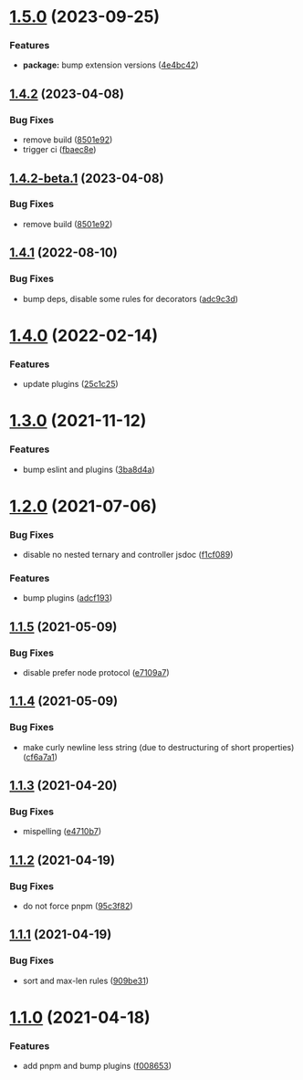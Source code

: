 # [1.5.0](https://github.com/etienne-bechara/eslint-config-bechara-ts/compare/v1.4.2...v1.5.0) (2023-09-25)


### Features

* **package:** bump extension versions ([4e4bc42](https://github.com/etienne-bechara/eslint-config-bechara-ts/commit/4e4bc4226c176e7a5715e58b78ab4ae340dfa22d))

## [1.4.2](https://github.com/etienne-bechara/eslint-config-bechara-ts/compare/v1.4.1...v1.4.2) (2023-04-08)


### Bug Fixes

* remove build ([8501e92](https://github.com/etienne-bechara/eslint-config-bechara-ts/commit/8501e92c4cdd5e1ed4be3511c29e6d79f0d83575))
* trigger ci ([fbaec8e](https://github.com/etienne-bechara/eslint-config-bechara-ts/commit/fbaec8ee9ff3b52ce5d37c27d34f0e8f732d611e))

## [1.4.2-beta.1](https://github.com/etienne-bechara/eslint-config-bechara-ts/compare/v1.4.1...v1.4.2-beta.1) (2023-04-08)


### Bug Fixes

* remove build ([8501e92](https://github.com/etienne-bechara/eslint-config-bechara-ts/commit/8501e92c4cdd5e1ed4be3511c29e6d79f0d83575))

## [1.4.1](https://github.com/etienne-bechara/eslint-config-bechara-ts/compare/v1.4.0...v1.4.1) (2022-08-10)


### Bug Fixes

* bump deps, disable some rules for decorators ([adc9c3d](https://github.com/etienne-bechara/eslint-config-bechara-ts/commit/adc9c3d32afe73958bbe3c042ea229da7ea19b0d))

# [1.4.0](https://github.com/etienne-bechara/eslint-config-bechara-ts/compare/v1.3.0...v1.4.0) (2022-02-14)


### Features

* update plugins ([25c1c25](https://github.com/etienne-bechara/eslint-config-bechara-ts/commit/25c1c2579d4f5ad84207db388e01040411dafc08))

# [1.3.0](https://github.com/etienne-bechara/eslint-config-bechara-ts/compare/v1.2.0...v1.3.0) (2021-11-12)


### Features

* bump eslint and plugins ([3ba8d4a](https://github.com/etienne-bechara/eslint-config-bechara-ts/commit/3ba8d4a98a8f57589b41390209006e20e0d432e1))

# [1.2.0](https://github.com/etienne-bechara/eslint-config-bechara-ts/compare/v1.1.5...v1.2.0) (2021-07-06)


### Bug Fixes

* disable no nested ternary and controller jsdoc ([f1cf089](https://github.com/etienne-bechara/eslint-config-bechara-ts/commit/f1cf089461ca7c8d31e8a8531046e5e42dbdaf4d))


### Features

* bump plugins ([adcf193](https://github.com/etienne-bechara/eslint-config-bechara-ts/commit/adcf1938c77f0bd747bc1b7f2a81fb35f8304720))

## [1.1.5](https://github.com/etienne-bechara/eslint-config-bechara-ts/compare/v1.1.4...v1.1.5) (2021-05-09)


### Bug Fixes

* disable prefer node protocol ([e7109a7](https://github.com/etienne-bechara/eslint-config-bechara-ts/commit/e7109a7e657e52e25298dd268fba4f4ebb37bb30))

## [1.1.4](https://github.com/etienne-bechara/eslint-config-bechara-ts/compare/v1.1.3...v1.1.4) (2021-05-09)


### Bug Fixes

* make curly newline less string (due to destructuring of short properties) ([cf6a7a1](https://github.com/etienne-bechara/eslint-config-bechara-ts/commit/cf6a7a1ceda3cecf7bab6473eee52dc38c866583))

## [1.1.3](https://github.com/etienne-bechara/eslint-config-bechara-ts/compare/v1.1.2...v1.1.3) (2021-04-20)


### Bug Fixes

* mispelling ([e4710b7](https://github.com/etienne-bechara/eslint-config-bechara-ts/commit/e4710b7184ddadcdb6c67b0815541c8d2046baae))

## [1.1.2](https://github.com/etienne-bechara/eslint-config-bechara-ts/compare/v1.1.1...v1.1.2) (2021-04-19)


### Bug Fixes

* do not force pnpm ([95c3f82](https://github.com/etienne-bechara/eslint-config-bechara-ts/commit/95c3f827ec2690028cb0f7c08a94e858651a1376))

## [1.1.1](https://github.com/etienne-bechara/eslint-config-bechara-ts/compare/v1.1.0...v1.1.1) (2021-04-19)


### Bug Fixes

* sort and max-len rules ([909be31](https://github.com/etienne-bechara/eslint-config-bechara-ts/commit/909be3155f6b57c9be5b11c3b63b8ea7d4f4d6bf))

# [1.1.0](https://github.com/etienne-bechara/eslint-config-bechara-ts/compare/v1.0.1...v1.1.0) (2021-04-18)


### Features

* add pnpm and bump plugins ([f008653](https://github.com/etienne-bechara/eslint-config-bechara-ts/commit/f00865344c284bac04ac61419c0a62e3aba72602))
